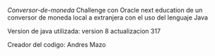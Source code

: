 <em>Conversor-de-moneda</em>
Challenge con Oracle next education de un conversor de moneda local a extranjera con el uso del lenguaje Java

Version de java utilizada:
version 8 actualizacion 317

Creador del codigo:
Andres Mazo
